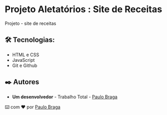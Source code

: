 # Projeto Aletatórios : Site de Receitas

Projeto - site de receitas

## 🛠️ Tecnologias:

- HTML e CSS
- JavaScript
- Git e Github

## ✒️ Autores

- **Um desenvolvedor** - Trabalho Total - [Paulo Braga](https://github.com/paulobraga91)

⌨️ com ❤️ por [Paulo Braga](https://github.com/paulobraga91)

